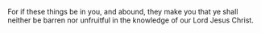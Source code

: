 For if these things be in you, and abound, they make you that ye shall neither be barren nor unfruitful in the knowledge of our Lord Jesus Christ.
